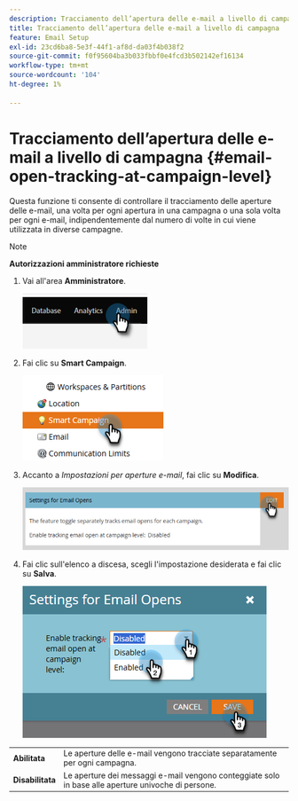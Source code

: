 ```yaml
---
description: Tracciamento dell’apertura delle e-mail a livello di campagna - Documenti Marketo - Documentazione del prodotto
title: Tracciamento dell’apertura delle e-mail a livello di campagna
feature: Email Setup
exl-id: 23cd6ba8-5e3f-44f1-af8d-da03f4b038f2
source-git-commit: f0f95604ba3b033fbbf0e4fcd3b502142ef16134
workflow-type: tm+mt
source-wordcount: '104'
ht-degree: 1%

---
```


# Tracciamento dell’apertura delle e-mail a livello di campagna {#email-open-tracking-at-campaign-level}

Questa funzione ti consente di controllare il tracciamento delle aperture delle e-mail, una volta per ogni apertura in una campagna o una sola volta per ogni e-mail, indipendentemente dal numero di volte in cui viene utilizzata in diverse campagne.

>[!NOTE]
>
>**Autorizzazioni amministratore richieste**

1. Vai all&#39;area **Amministratore**.

   ![](assets/email-open-tracking-at-campaign-level-1.png)

1. Fai clic su **Smart Campaign**.

   ![](assets/email-open-tracking-at-campaign-level-2.png)

1. Accanto a _Impostazioni per aperture e-mail_, fai clic su **Modifica**.

   ![](assets/email-open-tracking-at-campaign-level-3.png)

1. Fai clic sull&#39;elenco a discesa, scegli l&#39;impostazione desiderata e fai clic su **Salva**.

   ![](assets/email-open-tracking-at-campaign-level-4.png)

<table><tbody>
  <tr>
    <td><b>Abilitata</b></td>
    <td>Le aperture delle e-mail vengono tracciate separatamente per ogni campagna.</td>
  </tr>
  <tr>
    <td><b>Disabilitata</b></td>
    <td>Le aperture dei messaggi e-mail vengono conteggiate solo in base alle aperture univoche di persone.</td>
  </tr>
</tbody>
</table>
